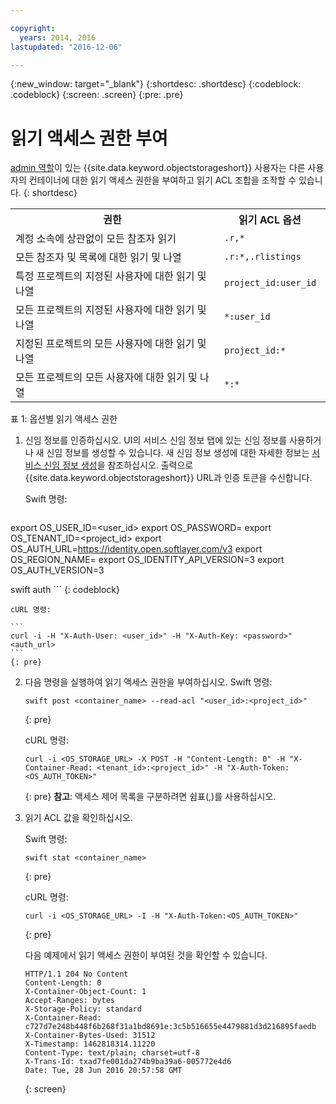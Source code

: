 ```yaml
---

copyright:
  years: 2014, 2016
lastupdated: "2016-12-06"

---
```

{:new_window: target="_blank"}
{:shortdesc: .shortdesc}
{:codeblock: .codeblock}
{:screen: .screen}
{:pre: .pre}


# 읽기 액세스 권한 부여 

[admin 역할](/docs/services/ObjectStorage/os_access_types.html)이 있는 {{site.data.keyword.objectstorageshort}} 사용자는 다른 사용자의 컨테이너에 대한 읽기 액세스 권한을 부여하고 읽기 ACL 조합을 조작할 수 있습니다.
{: shortdesc}

<table>
  <tr>
    <th> 권한 </th>
    <th> 읽기 ACL 옵션 </th>
  </tr>
  <tr>
    <td> 계정 소속에 상관없이 모든 참조자 읽기 </td>
    <td> <code> .r,&#42;  </code> </td>
  </tr>
  <tr>
    <td> 모든 참조자 및 목록에 대한 읽기 및 나열 </td>
    <td> <code> .r:&#42;,.rlistings </code> </td>
  </tr>
  <tr>
    <td> 특정 프로젝트의 지정된 사용자에 대한 읽기 및 나열 </td>
    <td> <code> project_id:user_id </code> </td>
  </tr>
  <tr>
    <td> 모든 프로젝트의 지정된 사용자에 대한 읽기 및 나열 </td>
    <td> <code> &#42;:user_id </code> </td>
  </tr>
  <tr>
    <td> 지정된 프로젝트의 모든 사용자에 대한 읽기 및 나열 </td>
    <td> <code> project_id:&#42; </code> </td>
  </tr>
  <tr>
    <td> 모든 프로젝트의 모든 사용자에 대한 읽기 및 나열 </td>
    <td> <code> &#42;:&#42; </code> </td>
  </tr>
</table>

표 1: 옵션별 읽기 액세스 권한



1. 신임 정보를 인증하십시오. UI의 서비스 신임 정보 탭에 있는 신임 정보를 사용하거나 새 신임 정보를 생성할 수 있습니다. 새 신임 정보 생성에 대한 자세한 정보는 [서비스 신임 정보 생성](/docs/services/ObjectStorage/os_credentials.html)을 참조하십시오. 출력으로 {{site.data.keyword.objectstorageshort}} URL과 인증 토큰을 수신합니다. 

    Swift 명령:

    ```
  export OS_USER_ID=<user_id>
  export OS_PASSWORD=<password>
  export OS_TENANT_ID=<project_id>
  export OS_AUTH_URL=https://identity.open.softlayer.com/v3
  export OS_REGION_NAME=<region>
  export OS_IDENTITY_API_VERSION=3
  export OS_AUTH_VERSION=3

  swift auth
    ```
    {: codeblock}

    cURL 명령:

    ```
    curl -i -H "X-Auth-User: <user_id>" -H "X-Auth-Key: <password>" <auth_url>
    ```
    {: pre}

2. 다음 명령을 실행하여 읽기 액세스 권한을 부여하십시오.
    Swift 명령:

    ```
    swift post <container_name> --read-acl "<user_id>:<project_id>"
    ```
    {: pre}

    cURL 명령: 

    ```
    curl -i <OS_STORAGE_URL> -X POST -H "Content-Length: 0" -H "X-Container-Read: <tenant_id>:<project_id>" -H "X-Auth-Token: <OS_AUTH_TOKEN>"
    ```
    {: pre}
    **참고**: 액세스 제어 목록을 구분하려면 쉼표(,)를 사용하십시오.


3. 읽기 ACL 값을 확인하십시오. 

    Swift 명령:

    ```
    swift stat <container_name>
    ```
    {: pre}

    cURL 명령: 

    ```
    curl -i <OS_STORAGE_URL> -I -H "X-Auth-Token:<OS_AUTH_TOKEN>"
    ```
    {: pre}

    다음 예제에서 읽기 액세스 권한이 부여된 것을 확인할 수 있습니다. 

    ```
    HTTP/1.1 204 No Content
    Content-Length: 0
    X-Container-Object-Count: 1
    Accept-Ranges: bytes
    X-Storage-Policy: standard
    X-Container-Read: c727d7e248b448f6b268f31a1bd8691e:3c5b516655e4479881d3d216895faedb
    X-Container-Bytes-Used: 31512
    X-Timestamp: 1462818314.11220
    Content-Type: text/plain; charset=utf-8
    X-Trans-Id: txad7fe001da274b9ba39a6-005772e4d6
    Date: Tue, 28 Jun 2016 20:57:58 GMT
    ```
    {: screen}
